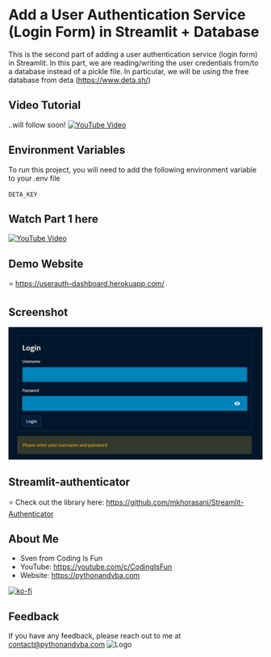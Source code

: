 
# Add a User Authentication Service (Login Form) in Streamlit + Database
This is the second part of adding a user authentication service (login form) in Streamlit.
In this part, we are reading/writing the user credentials from/to a database instead of a pickle file.
In particular, we will be using the free database from deta (https://www.deta.sh/)

## Video Tutorial
..will follow soon!
[![YouTube Video](https://img.youtube.com/vi/XXX/0.jpg)](https://youtu.be/XXX)

## Environment Variables

To run this project, you will need to add the following environment variable to your .env file

`DETA_KEY`


## Watch Part 1 here
[![YouTube Video](https://img.youtube.com/vi/JoFGrSRj4X4/0.jpg)](https://youtu.be/JoFGrSRj4X4)

## Demo Website
⭐ https://userauth-dashboard.herokuapp.com/

## Screenshot
![Login Screenshot](/demo.jpg?raw=true "Login Form")

## Streamlit-authenticator
⭐ Check out the library here: https://github.com/mkhorasani/Streamlit-Authenticator

## About Me
- Sven from Coding Is Fun
- YouTube: https://youtube.com/c/CodingIsFun
- Website: https://pythonandvba.com

[![ko-fi](https://ko-fi.com/img/githubbutton_sm.svg)](https://ko-fi.com/X7X47Q0EG)

## Feedback
If you have any feedback, please reach out to me at contact@pythonandvba.com
![Logo](https://www.pythonandvba.com/banner-img)
